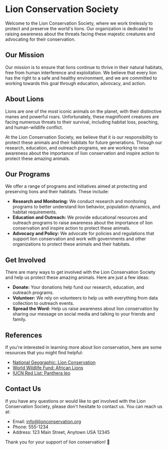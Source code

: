 <!--
Write me content for website with wallpaper which alt text is:

"A bold and graphic image of a lion's head for a wildlife or animal conservation website"

The name/title of the page should not be 1:1 copy of the alt text but rather a real content of the website which is using this wallpaper.

- Use markdown format 
- Start with the heading
- The content should look like a real website 
- Include real sections like references, contact, user stories, etc. use things relevant to the page purpose.
- Feel free to use structure like headings, bullets, numbering, blockquotes, paragraphs, horizontal lines, etc.
- You can use formatting like bold or _italic_
- You can include UTF-8 emojis
- Links should be only #hash anchors (and you can refer to the document itself)
- Do not include images
-->

<!--font:Montserrat-->

# Lion Conservation Society

Welcome to the Lion Conservation Society, where we work tirelessly to protect and preserve the world's lions. Our organization is dedicated to raising awareness about the threats facing these majestic creatures and advocating for their conservation.

## Our Mission

Our mission is to ensure that lions continue to thrive in their natural habitats, free from human interference and exploitation. We believe that every lion has the right to a safe and healthy environment, and we are committed to working towards this goal through education, advocacy, and action.

## About Lions

Lions are one of the most iconic animals on the planet, with their distinctive manes and powerful roars. Unfortunately, these magnificent creatures are facing numerous threats to their survival, including habitat loss, poaching, and human-wildlife conflict.

At the Lion Conservation Society, we believe that it is our responsibility to protect these animals and their habitats for future generations. Through our research, education, and outreach programs, we are working to raise awareness about the importance of lion conservation and inspire action to protect these amazing animals.

## Our Programs

We offer a range of programs and initiatives aimed at protecting and preserving lions and their habitats. These include:

- **Research and Monitoring:** We conduct research and monitoring programs to better understand lion behavior, population dynamics, and habitat requirements.
- **Education and Outreach:** We provide educational resources and outreach programs to raise awareness about the importance of lion conservation and inspire action to protect these animals.
- **Advocacy and Policy:** We advocate for policies and regulations that support lion conservation and work with governments and other organizations to protect these animals and their habitats.

## Get Involved

There are many ways to get involved with the Lion Conservation Society and help us protect these amazing animals. Here are just a few ideas:

- **Donate:** Your donations help fund our research, education, and outreach programs.
- **Volunteer:** We rely on volunteers to help us with everything from data collection to outreach events.
- **Spread the Word:** Help us raise awareness about lion conservation by sharing our message on social media and talking to your friends and family.

## References

If you're interested in learning more about lion conservation, here are some resources that you might find helpful:

- [National Geographic: Lion Conservation](#)
- [World Wildlife Fund: African Lions](#)
- [IUCN Red List: Panthera leo](#)

## Contact Us

If you have any questions or would like to get involved with the Lion Conservation Society, please don't hesitate to contact us. You can reach us at:

- Email: info@lionconservation.org
- Phone: 555-1234
- Address: 123 Main Street, Anytown USA 12345

Thank you for your support of lion conservation! 🦁
